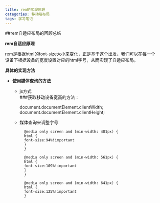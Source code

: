 ```yaml
---
title: rem的实现原理
categories: 移动端布局
tags: 学习笔记
---
```


##rem自适应布局的回顾总结

**rem自适应原理**

rem是根据html的font-size大小来变化，正是基于这个出发，我们可以在每一个设备下根据设备的宽度设置对应的html字号，从而实现了自适应布局。

**具体的实现方法**

*  **使用媒体查询的方法**
	* js方式  
	###获取移动设备宽高的方法：
	
		document.documentElement.clientWidth;
		document.documentElement.clientHeight;
	* 媒体查询来调整字号

			@media only screen and (min-width: 481px) {
			html {
			font-size:94%!important
			}
			}
			
			@media only screen and (min-width: 561px) {
			html {
			font-size:109%!important
			}
			}
			
			@media only screen and (min-width: 641px) {
			html {
			font-size:125%!important
			}